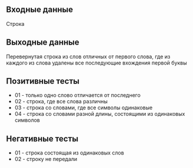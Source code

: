 ## Входные данные
Строка

## Выходные данные 
Перевернутая строка из слов отличных от первого слова, где из каждого из слова удалены все последующие вхождения первой буквы  

## Позитивные тесты
- 01 - только одно слово отличается от последнего
- 02 - строка, где все слова различны
- 03 - строка со словами, где все символы одинаковые
- 04 - строка со словами разной длины, состоящими из одинаковых символов

## Негативные тесты
- 01 - строка состоящая из одинаковых слов
- 02 - строку не передали
